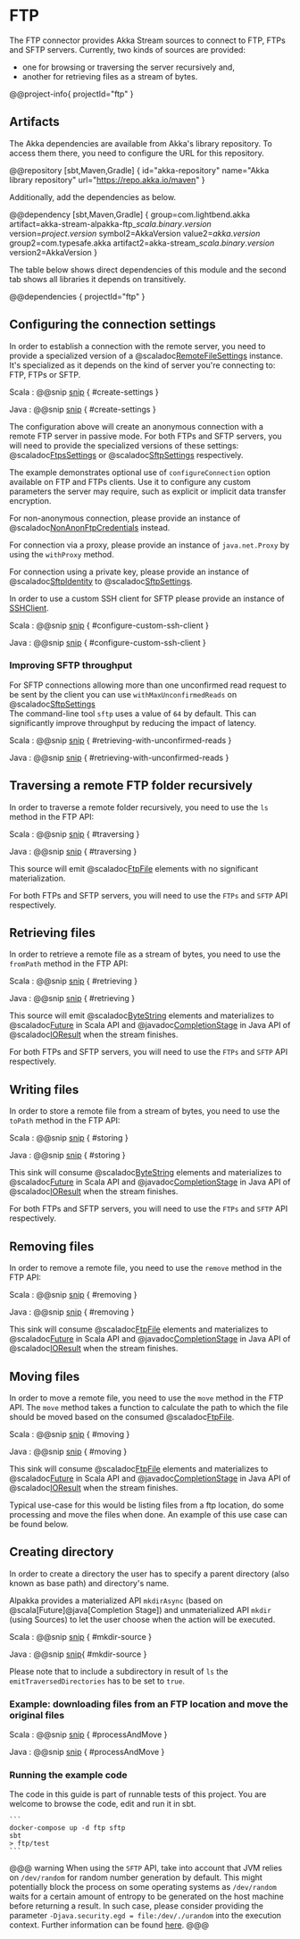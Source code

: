 # FTP

The FTP connector provides Akka Stream sources to connect to FTP, FTPs and SFTP servers. Currently, two kinds of sources are provided:

* one for browsing or traversing the server recursively and,
* another for retrieving files as a stream of bytes.

@@project-info{ projectId="ftp" }

## Artifacts

The Akka dependencies are available from Akka's library repository. To access them there, you need to configure the URL for this repository.

@@repository [sbt,Maven,Gradle] {
id="akka-repository"
name="Akka library repository"
url="https://repo.akka.io/maven"
}

Additionally, add the dependencies as below.

@@dependency [sbt,Maven,Gradle] {
  group=com.lightbend.akka
  artifact=akka-stream-alpakka-ftp_$scala.binary.version$
  version=$project.version$
  symbol2=AkkaVersion
  value2=$akka.version$
  group2=com.typesafe.akka
  artifact2=akka-stream_$scala.binary.version$
  version2=AkkaVersion
}

The table below shows direct dependencies of this module and the second tab shows all libraries it depends on transitively.

@@dependencies { projectId="ftp" }


## Configuring the connection settings

In order to establish a connection with the remote server, you need to provide a specialized version of a @scaladoc[RemoteFileSettings](akka.stream.alpakka.ftp.RemoteFileSettings) instance. It's specialized as it depends on the kind of server you're connecting to: FTP, FTPs or SFTP.

Scala
: @@snip [snip](/ftp/src/test/scala/docs/scaladsl/FtpExamplesSpec.scala) { #create-settings }

Java
: @@snip [snip](/ftp/src/test/java/docs/javadsl/FtpWritingTest.java) { #create-settings }

The configuration above will create an anonymous connection with a remote FTP server in passive mode. For both FTPs and SFTP servers, you will need to provide the specialized versions of these settings: @scaladoc[FtpsSettings](akka.stream.alpakka.ftp.FtpsSettings) or @scaladoc[SftpSettings](akka.stream.alpakka.ftp.SftpSettings)
respectively.

The example demonstrates optional use of `configureConnection` option available on FTP and FTPs clients. Use it to configure any custom parameters the server may require, such as explicit or implicit data transfer encryption.

For non-anonymous connection, please provide an instance of @scaladoc[NonAnonFtpCredentials](akka.stream.alpakka.ftp.FtpCredentials$$NonAnonFtpCredentials) instead.

For connection via a proxy, please provide an instance of `java.net.Proxy` by using the `withProxy` method.

For connection using a private key, please provide an instance of @scaladoc[SftpIdentity](akka.stream.alpakka.ftp.SftpIdentity) to @scaladoc[SftpSettings](akka.stream.alpakka.ftp.SftpSettings).

In order to use a custom SSH client for SFTP please provide an instance of [SSHClient](https://www.javadoc.io/doc/com.hierynomus/sshj/0.27.0/net/schmizz/sshj/SSHClient.html).

Scala
: @@snip [snip](/ftp/src/test/scala/docs/scaladsl/scalaExamples.scala) { #configure-custom-ssh-client }

Java
: @@snip [snip](/ftp/src/test/java/docs/javadsl/ConfigureCustomSSHClient.java) { #configure-custom-ssh-client }

### Improving SFTP throughput
For SFTP connections allowing more than one unconfirmed read request to be sent by the client you can use `withMaxUnconfirmedReads` on @scaladoc[SftpSettings](akka.stream.alpakka.ftp.SftpSettings)  
The command-line tool `sftp` uses a value of `64` by default.  This can significantly improve throughput by reducing the impact of latency.

Scala
: @@snip [snip](/ftp/src/test/scala/docs/scaladsl/scalaExamples.scala) { #retrieving-with-unconfirmed-reads }

Java
: @@snip [snip](/ftp/src/test/java/docs/javadsl/SftpRetrievingExample.java) { #retrieving-with-unconfirmed-reads }

## Traversing a remote FTP folder recursively

In order to traverse a remote folder recursively, you need to use the `ls` method in the FTP API:

Scala
: @@snip [snip](/ftp/src/test/scala/docs/scaladsl/scalaExamples.scala) { #traversing }

Java
: @@snip [snip](/ftp/src/test/java/docs/javadsl/FtpTraversingExample.java) { #traversing }

This source will emit @scaladoc[FtpFile](akka.stream.alpakka.ftp.FtpFile) elements with no significant materialization.

For both FTPs and SFTP servers, you will need to use the `FTPs` and `SFTP` API respectively.

## Retrieving files

In order to retrieve a remote file as a stream of bytes, you need to use the `fromPath` method in the FTP API:

Scala
: @@snip [snip](/ftp/src/test/scala/docs/scaladsl/scalaExamples.scala) { #retrieving }

Java
: @@snip [snip](/ftp/src/test/java/docs/javadsl/FtpRetrievingExample.java) { #retrieving }

This source will emit @scaladoc[ByteString](akka.util.ByteString) elements and materializes to @scaladoc[Future](scala.concurrent.Future) in Scala API and @javadoc[CompletionStage](java.util.concurrent.CompletionStage) in Java API of @scaladoc[IOResult](akka.stream.IOResult) when the stream finishes.

For both FTPs and SFTP servers, you will need to use the `FTPs` and `SFTP` API respectively.

## Writing files

In order to store a remote file from a stream of bytes, you need to use the `toPath` method in the FTP API:

Scala
: @@snip [snip](/ftp/src/test/scala/docs/scaladsl/FtpExamplesSpec.scala) { #storing }

Java
: @@snip [snip](/ftp/src/test/java/docs/javadsl/FtpWritingTest.java) { #storing }

This sink will consume @scaladoc[ByteString](akka.util.ByteString) elements and materializes to @scaladoc[Future](scala.concurrent.Future) in Scala API and @javadoc[CompletionStage](java.util.concurrent.CompletionStage) in Java API of @scaladoc[IOResult](akka.stream.IOResult) when the stream finishes.

For both FTPs and SFTP servers, you will need to use the `FTPs` and `SFTP` API respectively.

## Removing files

In order to remove a remote file, you need to use the `remove` method in the FTP API:

Scala
: @@snip [snip](/ftp/src/test/scala/docs/scaladsl/scalaExamples.scala) { #removing }

Java
: @@snip [snip](/ftp/src/test/java/docs/javadsl/FtpRemovingExample.java) { #removing }

This sink will consume @scaladoc[FtpFile](akka.stream.alpakka.ftp.FtpFile) elements and materializes to @scaladoc[Future](scala.concurrent.Future) in Scala API and @javadoc[CompletionStage](java.util.concurrent.CompletionStage) in Java API of @scaladoc[IOResult](akka.stream.IOResult) when the stream finishes.

## Moving files

In order to move a remote file, you need to use the `move` method in the FTP API. The `move` method takes a function to calculate the path to which the file should be moved based on the consumed @scaladoc[FtpFile](akka.stream.alpakka.ftp.FtpFile).   

Scala
: @@snip [snip](/ftp/src/test/scala/docs/scaladsl/scalaExamples.scala) { #moving }

Java
: @@snip [snip](/ftp/src/test/java/docs/javadsl/FtpMovingExample.java) { #moving }

This sink will consume @scaladoc[FtpFile](akka.stream.alpakka.ftp.FtpFile) elements and materializes to @scaladoc[Future](scala.concurrent.Future) in Scala API and @javadoc[CompletionStage](java.util.concurrent.CompletionStage) in Java API of @scaladoc[IOResult](akka.stream.IOResult) when the stream finishes.

Typical use-case for this would be listing files from a ftp location, do some processing and move the files when done. An example of this use case can be found below.

## Creating directory

In order to create a directory the user has to specify a parent directory (also known as base path) and directory's name.

Alpakka provides a materialized API `mkdirAsync` (based on @scala[Future]@java[Completion Stage]) and unmaterialized API `mkdir` (using Sources) to let the user choose when the action will be executed.

Scala
: @@snip [snip](/ftp/src/test/scala/docs/scaladsl/scalaExamples.scala) { #mkdir-source }

Java
: @@snip [snip](/ftp/src/test/java/docs/javadsl/FtpMkdirExample.java){ #mkdir-source }

Please note that to include a subdirectory in result of `ls` the `emitTraversedDirectories` has to be set to `true`.

### Example: downloading files from an FTP location and move the original files  

Scala
: @@snip [snip](/ftp/src/test/scala/docs/scaladsl/scalaExamples.scala) { #processAndMove }

Java
: @@snip [snip](/ftp/src/test/java/docs/javadsl/FtpProcessAndMoveExample.java) { #processAndMove }

### Running the example code

The code in this guide is part of runnable tests of this project. You are welcome to browse the code, edit and run it in sbt.

    ```
    docker-compose up -d ftp sftp
    sbt
    > ftp/test
    ```

@@@ warning
When using the `SFTP` API, take into account that JVM relies on `/dev/random` for random number generation by default. This might potentially block the process on some operating systems as `/dev/random` waits for a certain amount of entropy to be generated on the host machine before returning a result. In such case, please consider providing the parameter `-Djava.security.egd = file:/dev/./urandom` into the execution context. Further information can be found [here](https://www.2uo.de/myths-about-urandom/).
@@@
